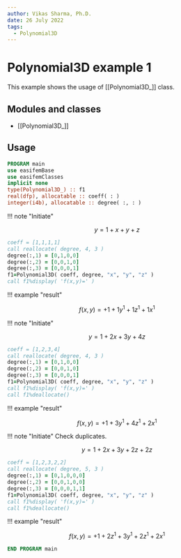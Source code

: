 ```yaml
---
author: Vikas Sharma, Ph.D.
date: 26 July 2022
tags:
  - Polynomial3D
---
```


# Polynomial3D example 1

This example shows the usage of [[Polynomial3D_]] class.

## Modules and classes

- [[Polynomial3D_]]

## Usage

```fortran
PROGRAM main
use easifemBase
use easifemClasses
implicit none
type(Polynomial3D_) :: f1
real(dfp), allocatable :: coeff( : )
integer(i4b), allocatable :: degree( :, : )
```

!!! note "Initiate"

$$
y=1+x+y+z
$$

```fortran
coeff = [1,1,1,1]
call reallocate( degree, 4, 3 )
degree(:,1) = [0,1,0,0]
degree(:,2) = [0,0,1,0]
degree(:,3) = [0,0,0,1]
f1=Polynomial3D( coeff, degree, "x", "y", "z" )
call f1%display( 'f(x,y)=' )
```

!!! example "result"

$$
f(x,y)=+1+1 y^1+1 z^1+1x^1
$$

!!! note "Initiate"

$$
y=1+2x+3y+4z
$$

```fortran
coeff = [1,2,3,4]
call reallocate( degree, 4, 3 )
degree(:,1) = [0,1,0,0]
degree(:,2) = [0,0,1,0]
degree(:,3) = [0,0,0,1]
f1=Polynomial3D( coeff, degree, "x", "y", "z" )
call f1%display( 'f(x,y)=' )
call f1%deallocate()
```

!!! example "result"

$$
f(x,y)=+1+3 y^1+4 z^1+2x^1
$$

!!! note "Initiate"
Check duplicates.

$$
y=1+2x+3y+2z+2z
$$

```fortran
coeff = [1,2,3,2,2]
call reallocate( degree, 5, 3 )
degree(:,1) = [0,1,0,0,0]
degree(:,2) = [0,0,1,0,0]
degree(:,3) = [0,0,0,1,1]
f1=Polynomial3D( coeff, degree, "x", "y", "z" )
call f1%display( 'f(x,y)=' )
call f1%deallocate()
```

!!! example "result"

$$
f(x,y)=+1+2 z^1+3 y^1+2 z^1+2x^1
$$

```fortran
END PROGRAM main
```
